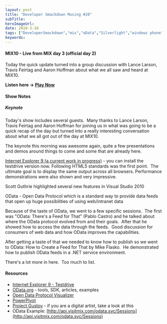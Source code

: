 ```yaml
---
layout: post 
title: "Developer Smackdown Musing #20"
subTitle: 
heroImageUrl: 
date: 2010-3-16
tags: ["DeveloperSmackdown","mix","oData","Silverlight","windows phone"]
keywords: 
---
```


#### MIX10 - Live from MIX day 3 (official day 2)

Today the quick update turned into a group discussion with Lance Larson, Travis Feirtag and Aaron Hoffman about what we all saw and heard at MIX10\. 

**Listen here -> [Play Now](http://www.podtrac.com/pts/redirect.mp3/DeveloperSmackdown.com/Services/PodcastServices.svc/GetPodcast/ds_020.mp3)**

#### Show Notes

##### Keynote

Today's show includes several guests.&#160; Many thanks to Lance Larson, Travis Feirtag and Aaron Hoffman for joining us in what was going to be a quick recap of the day but turned into a really interesting conversation about what we all got out of the day at MIX10.

The keynote this morning was awesome again, quite a few presentations and demos around things to come and some that are already here.&#160; 

[Internet Explorer 9 (a current work in progress)](http://ie.microsoft.com/testdrive/) - you can install the testdrive version now. Following HTML5 standards was the first point.&#160; The ultimate goal is to display the same output across all browsers. Performance demonstrations were also shown and very impressive.

Scott Guthrie highlighted several new features in Visual Studio 2010

OData - Open Data Protocol which is a standard way to provide data feeds that open up huge possibilities of using web/intranet data

Because of the taste of OData, we went to a few specific sessions.&#160; The first was "OData: There's a Feed for That" (Pablo Castro) and he talked about where the OData protocol evolved from and their goals.&#160; After that he showed how to access the data through the feeds.&#160; Good discussion for consumers of web data and how OData improves the capabilities.

After getting a taste of that we needed to know how to publish so we went to OData: How to Create a Feed for That by Mike Flasko.&#160; He demonstrated how to publish OData feeds in a .NET service environment.

There's a lot more in here.&#160; Too much to list.

#### Resources

*   [Internet Explorer 9 - Testdrive](http://ie.microsoft.com/testdrive/)
*   [OData.org](http://www.odata.org/) - tools, SDK, articles, examples
*   [Open Data Protocol Visualizer](http://visualstudiogallery.msdn.microsoft.com/en-us/f4ac856a-796e-4d78-9a3d-0120d8137722)
*   [PowerPivot](http://www.powerpivot.com/)
*   [Project Gustov](http://channel9.msdn.com/TechFest/Project-Gustav-Immersive-Digital-Painting/) - if you are a digital artist, take a look at this
*   OData Example: [http://api.visitmix.com/odata.svc/Sessions](http://api.visitmix.com/odata.svc/Sessions)